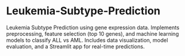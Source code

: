 # Leukemia-Subtype-Prediction
Leukemia Subtype Prediction using gene expression data. Implements preprocessing, feature selection (top 10 genes), and machine learning models to classify ALL vs AML. Includes data visualization, model evaluation, and a Streamlit app for real-time predictions.
